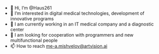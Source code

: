 - 👋 Hi, I’m @Haus261
- 👀 I’m interested in digital medical technologies, development of innovative programs
- 🌱 I am currently working in an IT medical company and a diagnostic center
- 💞️ I am looking for cooperation with programmers and new multifunctional people
- 📫 How to reach me-a.mishvelov@artvision.ai

<!---
Haus261/Haus261 is a ✨ special ✨ repository because its `README.md` (this file) appears on your GitHub profile.
You can click the Preview link to take a look at your changes.
--->
